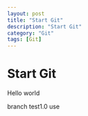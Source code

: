 ```yaml
---
layout: post
title: "Start Git"
description: "Start Git"
category: "Git"
tags: [Git]
---
```



# Start Git
 Hello world

branch test1.0 use
